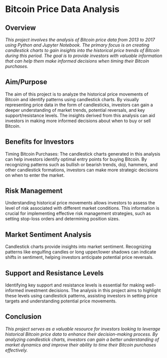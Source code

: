# Bitcoin Price Data Analysis

## Overview

*This project involves the analysis of Bitcoin price data from 2013 to 2017 using Python and Jupyter Notebook. The primary focus is on creating candlestick charts to gain insights into the historical price trends of Bitcoin during this period. The goal is to provide investors with valuable information that can help them make informed decisions when timing their Bitcoin purchases.*

## Aim/Purpose

The aim of this project is to analyze the historical price movements of Bitcoin and identify patterns using candlestick charts. By visually representing price data in the form of candlesticks, investors can gain a deeper understanding of market trends, potential reversals, and key support/resistance levels. The insights derived from this analysis can aid investors in making more informed decisions about when to buy or sell Bitcoin.

## Benefits for Investors 

Timing Bitcoin Purchases: The candlestick charts generated in this analysis can help investors identify optimal entry points for buying Bitcoin. By recognizing patterns such as bullish or bearish trends, doji, hammers, and other candlestick formations, investors can make more strategic decisions on when to enter the market.

## Risk Management

Understanding historical price movements allows investors to assess the level of risk associated with different market conditions. This information is crucial for implementing effective risk management strategies, such as setting stop-loss orders and determining position sizes.

## Market Sentiment Analysis

Candlestick charts provide insights into market sentiment. Recognizing patterns like engulfing candles or long upper/lower shadows can indicate shifts in sentiment, helping investors anticipate potential price reversals.

## Support and Resistance Levels

Identifying key support and resistance levels is essential for making well-informed investment decisions. The analysis in this project aims to highlight these levels using candlestick patterns, assisting investors in setting price targets and understanding potential price movements.

## Conclusion

*This project serves as a valuable resource for investors looking to leverage historical Bitcoin price data to enhance their decision-making process. By analyzing candlestick charts, investors can gain a better understanding of market dynamics and improve their ability to time their Bitcoin purchases effectively.*
